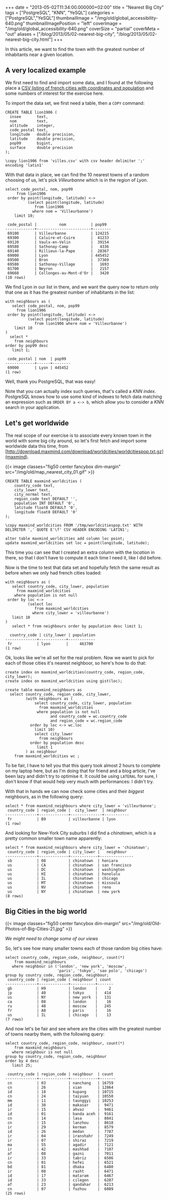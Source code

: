 +++
date = "2013-05-02T11:34:00.000000+02:00"
title = "Nearest Big City"
tags = ["PostgreSQL", "KNN", "YeSQL"]
categories = ["PostgreSQL","YeSQL"]
thumbnailImage = "/img/old/global_accessibility-640.png"
thumbnailImagePosition = "left"
coverImage = "/img/old/global_accessibility-640.png"
coverSize = "partial"
coverMeta = "out"
aliases = ["/blog/2013/05/02-nearest-big-city",
           "/blog/2013/05/02-nearest-big-city.html"]
+++

In this article, we want to find the town with the greatest number of
inhabitants near a given location.



## A very localized example

We first need to find and import some data, and I found at the following
place a 
[CSV listing of french cities with coordinates and population](http://www.lion1906.com/Pages/francais/utile/telechargements.html) and
some numbers of interest for the exercise here.

To import the data set, we first need a table, then a 
`COPY` command:

~~~
CREATE TABLE lion1906 (
  insee       text,
  nom         text,
  altitude    integer,
  code_postal text,
  longitude   double precision,
  latitude    double precision,
  pop99       bigint,
  surface     double precision
);

\copy lion1906 from 'villes.csv' with csv header delimiter ';' encoding 'latin1'
~~~


With that data in place, we can find the 10 nearest towns of a random
choosing of us, let's pick 
*Villeurbanne* which is in the region of 
*Lyon*.

~~~
select code_postal, nom, pop99
     from lion1906
 order by point(longitude, latitude) <->
          (select point(longitude, latitude)
             from lion1906
            where nom = 'Villeurbanne')
    limit 10;

 code_postal |          nom           | pop99  
-------------+------------------------+--------
 69100       | Villeurbanne           | 124215
 69300       | Caluire-et-Cuire       |  41233
 69120       | Vaulx-en-Velin         |  39154
 69580       | Sathonay-Camp          |   4336
 69140       | Rillieux-la-Pape       |  28367
 69000       | Lyon                   | 445452
 69500       | Bron                   |  37369
 69580       | Sathonay-Village       |   1693
 01700       | Neyron                 |   2157
 69660       | Collonges-au-Mont-d'Or |   3420
(10 rows)
~~~


We find Lyon in our list in there, and we want the query now to return only
that one as it has the greatest number of inhabitants in the list:

~~~
with neighbours as (
   select code_postal, nom, pop99
     from lion1906
 order by point(longitude, latitude) <->
          (select point(longitude, latitude)
             from lion1906 where nom = 'Villeurbanne')
    limit 10
)
  select *
    from neighbours
order by pop99 desc
   limit 1;

 code_postal | nom  | pop99  
-------------+------+--------
 69000       | Lyon | 445452
(1 row)
~~~


Well, thank you PostgreSQL, that was easy!

Note that you can actually index such queries, that's called a 
*KNN index*.
PostgreSQL knows how to use some kind of indexes to fetch data matching an
expression such as 
`ORDER BY a <-> b`, which allow you to consider a 
*KNN*
search in your application.


## Let's get worldwide

The real scope of our exercise is to associate every known town in the world
with some big city around, so let's first fetch and import some worldwide
data this time, from
[http://download.maxmind.com/download/worldcities/worldcitiespop.txt.gz](maxmind).


{{< image classes="fig50 center fancybox dim-margin" src="/img/old/map_nearest_city_01.gif" >}}


~~~
CREATE TABLE maxmind_worldcities (
	country_code text,
	city_lower text,
	city_normal text,
	region_code text DEFAULT '',
	population INT DEFAULT '0',
	latitude float8 DEFAULT '0',
	longitude float8 DEFAULT '0'
);
 
\copy maxmind_worldcities FROM '/tmp/worldcitiespop.txt' WITH  DELIMITER ',' QUOTE E'\f' CSV HEADER ENCODING 'LATIN1';

alter table maxmind_worldcities add column loc point;
update maxmind_worldcities set loc = point(longitude, latitude);
~~~


This time you can see that I created an extra column with the 
*location* in
there, so that I don't have to compute it each time I need it, like I did
before.

Now is the time to test that data set and hopefully fetch the same result as
before when we only had french cities loaded:

~~~
with neighbours as (
   select country_code, city_lower, population
     from maxmind_worldcities
    where population is not null
 order by loc <->
          (select loc
             from maxmind_worldcities
            where city_lower = 'villeurbanne')
   limit 10
)
   select * from neighbours order by population desc limit 1;

  country_code | city_lower | population 
--------------+------------+------------
 fr           | lyon       |     463700
(1 row)
~~~


Ok, looks like we're all set for the real problem. Now we want to pick for
each of those cities it's nearest neighboor, so here's how to do that:

~~~
create index on maxmind_worldcities(country_code, region_code, city_lower);
create index on maxmind_worldcities using gist(loc);

create table maxmind_neighbours as
  select country_code, region_code, city_lower,
         (with neighbours as (
             select country_code, city_lower, population
               from maxmind_worldcities
              where population is not null
                    and country_code = wc.country_code
                    and region_code = wc.region_code
           order by loc <-> wc.loc
             limit 10)
             select city_lower
               from neighbours
           order by population desc
              limit 1
         ) as neighbour
    from maxmind_worldcities wc ;         
~~~


To be fair, I have to tell you that this query took almost 2 hours to
complete on my laptop here, but as I'm doing that for friend and a blog
article, I've been lazy and didn't try to optimise it. It could be using
`LATERAL` for sure, I don't know if that would help very much with
performances: I didn't try.

With that in hands we can now check some cities and their 
*biggest*
neighbours, as in the following query:

~~~
select * from maxmind_neighbours where city_lower = 'villeurbanne';
 country_code | region_code |  city_lower  | neighbour 
--------------+-------------+--------------+-----------
 fr           | B9          | villeurbanne | lyon
(1 row)
~~~


And looking for New-York City suburbs I did find a 
*chinatown*, which is a
pretty common smaller town name apparently:

~~~
select * from maxmind_neighbours where city_lower = 'chinatown';
 country_code | region_code | city_lower |   neighbour   
--------------+-------------+------------+---------------
 sb           | 08          | chinatown  | honiara
 us           | CA          | chinatown  | san francisco
 us           | DC          | chinatown  | washington
 us           | HI          | chinatown  | honolulu
 us           | IL          | chinatown  | chicago
 us           | MT          | chinatown  | missoula
 us           | NV          | chinatown  | reno
 us           | NY          | chinatown  | new york
(8 rows)
~~~



## Big Cities in the big world


{{< image classes="fig50 center fancybox dim-margin" src="/img/old/Old-Photos-of-Big-Cities-21.jpg" >}}


*We might need to change some of our views*

So, let's see how many smaller towns each of those random big cities have:

~~~
select country_code, region_code, neighbour, count(*)
    from maxmind_neighbours
   where neighbour in ('london', 'new york', 'moscow',
                       'paris', 'tokyo', 'sao polo', 'chicago')
group by country_code, region_code, neighbour;
 country_code | region_code | neighbour | count 
--------------+-------------+-----------+-------
 gb           | H9          | london    |     2
 jp           | 40          | tokyo     |   414
 us           | NY          | new york  |   131
 ca           | 08          | london    |    16
 ru           | 48          | moscow    |   245
 fr           | A8          | paris     |    16
 us           | IL          | chicago   |    13
(7 rows)
~~~


And now let's be fair and see where are the cities with the greatest number
of towns nearby them, with the following query:

~~~
select country_code, region_code, neighbour, count(*)
    from maxmind_neighbours
   where neighbour is not null
group by country_code, region_code, neighbour
order by 4 desc
   limit 25;

 country_code | region_code | neighbour  | count 
--------------+-------------+------------+-------
 cn           | 03          | nanchang   | 16759
 cn           | 26          | xian       | 12864
 id           | 18          | kupang     | 10715
 cn           | 24          | taiyuan    | 10550
 mm           | 11          | taunggyi   | 10253
 id           | 38          | makasar    |  9471
 ir           | 15          | ahvaz      |  9461
 id           | 01          | banda aceh |  9161
 cn           | 14          | lasa       |  8841
 cn           | 15          | lanzhou    |  8618
 ir           | 29          | kerman     |  8579
 id           | 26          | medan      |  7787
 ir           | 04          | iranshahr  |  7249
 ir           | 07          | shiraz     |  7219
 ma           | 55          | agadir     |  7121
 ir           | 42          | mashhad    |  7107
 af           | 08          | gazni      |  7011
 ir           | 33          | tabriz     |  6586
 cn           | 01          | hefei      |  6521
 bd           | 81          | dhaka      |  6480
 ir           | 08          | rasht      |  6471
 id           | 17          | mataram    |  6467
 id           | 33          | cilegon    |  6287
 af           | 23          | qandahar   |  6213
 cn           | 07          | fuzhou     |  6089
(25 rows)
~~~

